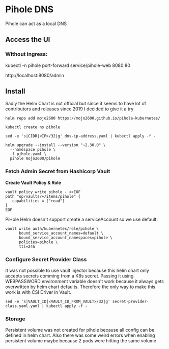 # Pihole DNS

Pihole can act as a local DNS

## Access the UI

### Without ingress:

kubectl -n pihole port-forward service/pihole-web 8080:80

http://localhost:8080/admin

## Install

Sadly the Helm Chart is not official but since it seems to have lot of contributors and releases since 2019 I decided to give it a try

```
helm repo add mojo2600 https://mojo2600.github.io/pihole-kubernetes/

kubectl create ns pihole

sed -e 's|CIDR|<IP>/32|g' dns-ip-address.yaml | kubectl apply -f -
```

```
helm upgrade --install --version "~2.30.0" \
  --namespace pihole \
  -f pihole.yaml \
  pihole mojo2600/pihole
```

### Fetch Admin Secret from Hashicorp Vault

**Create Vault Policy & Role**
```
vault policy write pihole - <<EOF
path "op/vaults/+/items/pihole" {
   capabilities = ["read"]
}
EOF
```

PiHole Helm doesn't support create a serviceAccount so we use default:

```
vault write auth/kubernetes/role/pihole \
      bound_service_account_names=default \
      bound_service_account_namespaces=pihole \
      policies=pihole \
      ttl=24h
```

### Configure Secret Provider Class
It was not possible to use vault injector because this helm chart only accepts secrets comming from a K8s secret. Passing it using WEBPASSWORD environment variable doesn't work because it always gets overwritten by helm chart defaults. Therefore the only way to make this work is with CSI Driver in Vault.

```
sed -e 's|VAULT_ID|<VAULT_ID_FROM_VAULT>/32|g' secret-provider-class.yaml.yaml | kubectl apply -f -
```

### Storage

Persistent volume was not created for pihole because all config can be defined in helm chart. Also there was some weird errors when enabling persistent volume maybe because 2 pods were hitting the same volume

